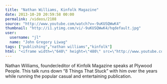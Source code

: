 ```yaml
---
title: "Nathan Williams, Kinfolk Magazine"
date: 2013-10-20 20:59:58 00:00
permalink: /videos/2108
source: "http://www.youtube.com/watch?v=-9uKUSQWwK4"
thumbnail: "http://i1.ytimg.com/vi/-9uKUSQWwK4/hqdefault.jpg"
user:
  username: "jl"
  name: "John Gregory Liwag"
tags: ["publishing","nathan williams","kinfolk"]
html: "<iframe width=\"640\" height=\"480\" src=\"http://www.youtube.com/embed/-9uKUSQWwK4?wmode=transparent&feature=oembed\" frameborder=\"0\" allowfullscreen></iframe>"
---
```


Nathan Williams, founder/editor of Kinfolk Magazine speaks at Plywood People. This talk runs down “8 Things That Stuck” with him over the years while running the popular casual and entertaining publication.